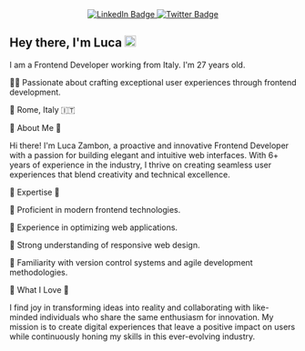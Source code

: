 <div id="header" align="center">
  <div id="badges" align="center">
    <a href="https://www.linkedin.com/in/zambonluca/">
      <img src="https://img.shields.io/badge/LinkedIn-blue?style=for-the-badge&logo=linkedin&logoColor=white" alt="LinkedIn Badge"/>
    </a>
    <a href="https://twitter.com/luca_zmb">
      <img src="https://img.shields.io/badge/Twitter-blue?style=for-the-badge&logo=twitter&logoColor=white" alt="Twitter Badge"/>
    </a>
  </div>
</div>

## Hey there, I'm Luca <img src="https://media.giphy.com/media/hvRJCLFzcasrR4ia7z/giphy.gif" width="20px"/>
I am a Frontend Developer working from Italy.
I'm 27 years old.

👨‍💻 Passionate about crafting exceptional user experiences through frontend development.

📍 Rome, Italy 🇮🇹


🔹 About Me 🔹

Hi there! I'm Luca Zambon, a proactive and innovative Frontend Developer with a passion for building elegant and intuitive web interfaces. With 6+ years of experience in the industry, I thrive on creating seamless user experiences that blend creativity and technical excellence.


🔹 Expertise 🔹

🌟 Proficient in modern frontend technologies.

🌟 Experience in optimizing web applications.

🌟 Strong understanding of responsive web design.

🌟 Familiarity with version control systems and agile development methodologies.


🔹 What I Love 🔹

I find joy in transforming ideas into reality and collaborating with like-minded individuals who share the same enthusiasm for innovation. My mission is to create digital experiences that leave a positive impact on users while continuously honing my skills in this ever-evolving industry.
